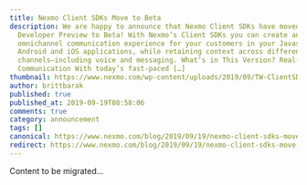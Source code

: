 ```yaml
---
title: Nexmo Client SDKs Move to Beta
description: We are happy to announce that Nexmo Client SDKs have moved from
  Developer Preview to Beta! With Nexmo’s Client SDKs you can create an
  omnichannel communication experience for your customers in your Javascript,
  Android and iOS applications, while retaining context across different
  channels—including voice and messaging. What’s in This Version? Real-time
  Communication With today’s fast-paced […]
thumbnail: https://www.nexmo.com/wp-content/uploads/2019/09/TW-ClientSDKsBeta.png
author: brittbarak
published: true
published_at: 2019-09-19T08:58:06
comments: true
category: announcement
tags: []
canonical: https://www.nexmo.com/blog/2019/09/19/nexmo-client-sdks-move-to-beta-dr
redirect: https://www.nexmo.com/blog/2019/09/19/nexmo-client-sdks-move-to-beta-dr
---
```

Content to be migrated...